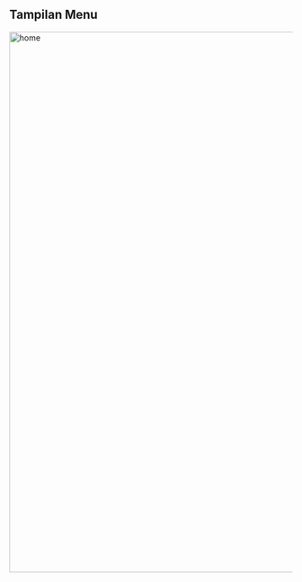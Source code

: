 ## Tampilan Menu
<img width="960" alt="home" src="https://github.com/user-attachments/assets/cdc34b05-052f-4a62-8cbf-7e1c1db56dfe">
